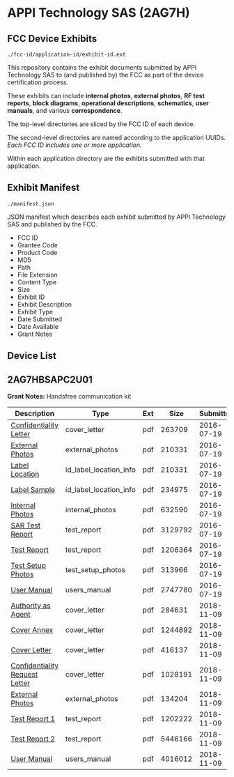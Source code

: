 # APPI Technology SAS (2AG7H)
## FCC Device Exhibits

```
./fcc-id/application-id/exhibit-id.ext
```

This repository contains the exhibit documents submitted by APPI Technology SAS to (and published by) the FCC as part of the device certification process.

These exhibits can include **internal photos**, **external photos**, **RF test reports**, **block diagrams**, **operational descriptions**, **schematics**, **user manuals**, and various **correspondence**.

The top-level directories are sliced by the FCC ID of each device.

The second-level directories are named according to the application UUIDs. *Each FCC ID includes one or more application.*

Within each application directory are the exhibits submitted with that application. 

## Exhibit Manifest

```
./manifest.json
```

JSON manifest which describes each exhibit submitted by APPI Technology SAS and published by the FCC.

- FCC ID
- Grantee Code
- Product Code
- MD5
- Path
- File Extension
- Content Type
- Size
- Exhibit ID
- Exhibit Description
- Exhibit Type
- Date Submitted
- Date Available
- Grant Notes

## Device List
## 2AG7HBSAPC2U01
**Grant Notes:** Handsfree communication kit

| Description | Type | Ext | Size | Submitted | Available |
| ----------- | ---- | --- | ---- | --------- | --------- |
| [Confidentiality Letter](2AG7HBSAPC2U01/1cce7d507914357190d79c78afcfdea5/3068559.pdf) | cover_letter | pdf | 263709 | 2016-07-19 | 2016-07-19 |
| [External Photos](2AG7HBSAPC2U01/1cce7d507914357190d79c78afcfdea5/3068560.pdf) | external_photos | pdf | 210331 | 2016-07-19 | 2016-07-19 |
| [Label Location](2AG7HBSAPC2U01/1cce7d507914357190d79c78afcfdea5/3068560.pdf) | id_label_location_info | pdf | 210331 | 2016-07-19 | 2016-07-19 |
| [Label Sample](2AG7HBSAPC2U01/1cce7d507914357190d79c78afcfdea5/3068562.pdf) | id_label_location_info | pdf | 234975 | 2016-07-19 | 2016-07-19 |
| [Internal Photos](2AG7HBSAPC2U01/1cce7d507914357190d79c78afcfdea5/3068558.pdf) | internal_photos | pdf | 632590 | 2016-07-19 | 2017-01-15 |
| [SAR Test Report](2AG7HBSAPC2U01/1cce7d507914357190d79c78afcfdea5/3068563.pdf) | test_report | pdf | 3129792 | 2016-07-19 | 2016-07-19 |
| [Test Report](2AG7HBSAPC2U01/1cce7d507914357190d79c78afcfdea5/3068564.pdf) | test_report | pdf | 1206364 | 2016-07-19 | 2016-07-19 |
| [Test Setup Photos](2AG7HBSAPC2U01/1cce7d507914357190d79c78afcfdea5/3068565.pdf) | test_setup_photos | pdf | 313966 | 2016-07-19 | 2016-07-19 |
| [User Manual](2AG7HBSAPC2U01/1cce7d507914357190d79c78afcfdea5/3068566.pdf) | users_manual | pdf | 2747780 | 2016-07-19 | 2016-07-19 |
| [Authority as Agent](2AG7HBSAPC2U01/1131cb33fde9e1f42ae4bf7c900b0f4f/4066479.pdf) | cover_letter | pdf | 284631 | 2018-11-09 | 2018-11-09 |
| [Cover Annex](2AG7HBSAPC2U01/1131cb33fde9e1f42ae4bf7c900b0f4f/4066480.pdf) | cover_letter | pdf | 1244892 | 2018-11-09 | 2018-11-09 |
| [Cover Letter](2AG7HBSAPC2U01/1131cb33fde9e1f42ae4bf7c900b0f4f/4066481.pdf) | cover_letter | pdf | 416137 | 2018-11-09 | 2018-11-09 |
| [Confidentiality Request Letter](2AG7HBSAPC2U01/1131cb33fde9e1f42ae4bf7c900b0f4f/4066483.pdf) | cover_letter | pdf | 1028191 | 2018-11-09 | 2018-11-09 |
| [External Photos](2AG7HBSAPC2U01/1131cb33fde9e1f42ae4bf7c900b0f4f/4066482.pdf) | external_photos | pdf | 134204 | 2018-11-09 | 2018-11-09 |
| [Test Report 1](2AG7HBSAPC2U01/1131cb33fde9e1f42ae4bf7c900b0f4f/4066484.pdf) | test_report | pdf | 1202222 | 2018-11-09 | 2018-11-09 |
| [Test Report 2](2AG7HBSAPC2U01/1131cb33fde9e1f42ae4bf7c900b0f4f/4066485.pdf) | test_report | pdf | 5446166 | 2018-11-09 | 2018-11-09 |
| [User Manual](2AG7HBSAPC2U01/1131cb33fde9e1f42ae4bf7c900b0f4f/4066486.pdf) | users_manual | pdf | 4016012 | 2018-11-09 | 2018-11-09 |
